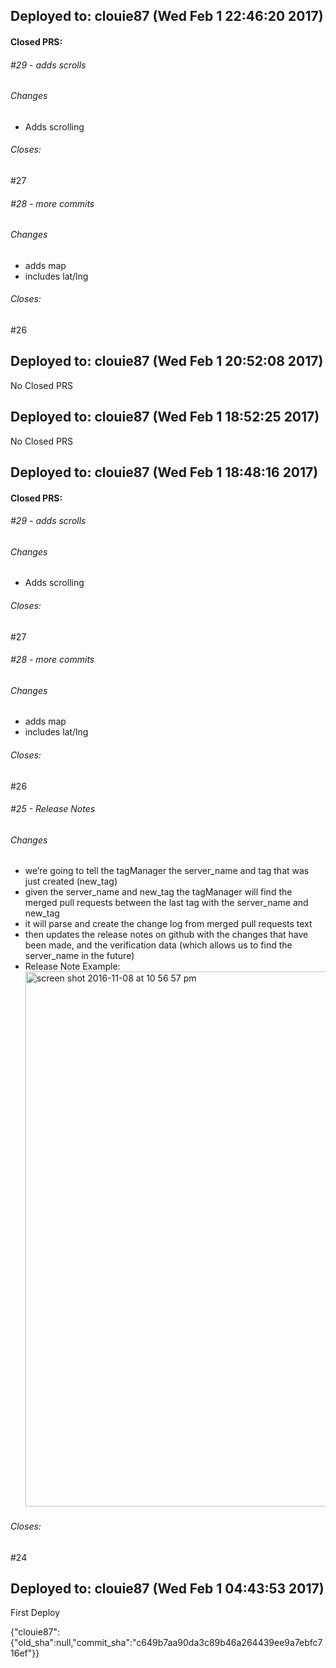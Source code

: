 ## Deployed to: clouie87 (Wed Feb  1 22:46:20 2017)

#### Closed PRS:

###### #29 - adds scrolls

###### Changes
 
- Adds scrolling 


###### Closes:
 #27 

###### #28 - more commits

###### Changes
 
- adds map 
- includes lat/lng 


###### Closes:
 #26 

[meta_data]: {"clouie87":{"old_sha":"77f0d9723c28eecf7ae9a2efda92fe39ec96e5f0","commit_sha":"ede7f4391d54e160541142993b2a4fa45a8b63b3"}}

## Deployed to: clouie87 (Wed Feb  1 20:52:08 2017)

No Closed PRS

[meta_data]: {"clouie87":{"old_sha":"07135416871bfe9a520ed78dd2c3251098c5d698","commit_sha":"7d56a60fb7d265a5ba6f005fea1f3bbbd839f3ec"}}

## Deployed to: clouie87 (Wed Feb  1 18:52:25 2017)

No Closed PRS

[meta_data]: {"clouie87":{"old_sha":"2fdc0d42a58f1a3524ba8082f4934ef91f3901b8","commit_sha":"07135416871bfe9a520ed78dd2c3251098c5d698"}}

## Deployed to: clouie87 (Wed Feb  1 18:48:16 2017)

#### Closed PRS:

###### #29 - adds scrolls

###### Changes

- Adds scrolling


###### Closes:
 #27

###### #28 - more commits

###### Changes

- adds map
- includes lat/lng


###### Closes:
 #26

###### #25 - Release Notes

###### Changes

- we’re going to tell the tagManager the server_name and tag that was just created (new_tag)
- given the server_name and new_tag the tagManager will find the merged pull requests between the last tag with the server_name and new_tag
- it will parse and create the change log from merged pull requests text
- then updates the release notes on github with the changes that have been made, and the verification data (which allows us to find the server_name in the future)
- Release Note Example: <img width="856" alt="screen shot 2016-11-08 at 10 56 57 pm" src="https://cloud.githubusercontent.com/assets/8782239/20129725/b9a85554-a606-11e6-92f6-a280e6d52ddb.png">


###### Closes:
 #24

[meta_data]: {"clouie87":{"old_sha":"c649b7aa90da3c89b46a264439ee9a7ebfc716ef","commit_sha":"2fdc0d42a58f1a3524ba8082f4934ef91f3901b8"}}

## Deployed to: clouie87 (Wed Feb  1 04:43:53 2017)

First Deploy

{"clouie87":{"old_sha":null,"commit_sha":"c649b7aa90da3c89b46a264439ee9a7ebfc716ef"}}
